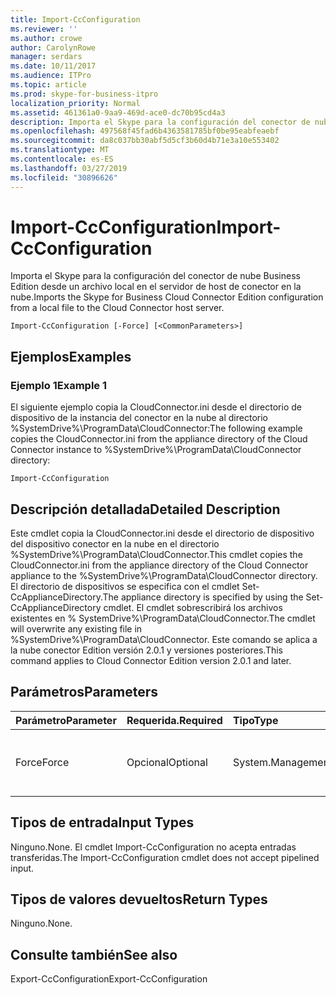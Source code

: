 ```yaml
---
title: Import-CcConfiguration
ms.reviewer: ''
ms.author: crowe
author: CarolynRowe
manager: serdars
ms.date: 10/11/2017
ms.audience: ITPro
ms.topic: article
ms.prod: skype-for-business-itpro
localization_priority: Normal
ms.assetid: 461361a0-9aa9-469d-ace0-dc70b95cd4a3
description: Importa el Skype para la configuración del conector de nube Business Edition desde un archivo local en el servidor de host de conector en la nube.
ms.openlocfilehash: 497568f45fad6b4363581785bf0be95eabfeaebf
ms.sourcegitcommit: da8c037bb30abf5d5cf3b60d4b71e3a10e553402
ms.translationtype: MT
ms.contentlocale: es-ES
ms.lasthandoff: 03/27/2019
ms.locfileid: "30896626"
---
```

# <a name="import-ccconfiguration"></a><span data-ttu-id="fb737-103">Import-CcConfiguration</span><span class="sxs-lookup"><span data-stu-id="fb737-103">Import-CcConfiguration</span></span>
 
<span data-ttu-id="fb737-104">Importa el Skype para la configuración del conector de nube Business Edition desde un archivo local en el servidor de host de conector en la nube.</span><span class="sxs-lookup"><span data-stu-id="fb737-104">Imports the Skype for Business Cloud Connector Edition configuration from a local file to the Cloud Connector host server.</span></span>
  
```
Import-CcConfiguration [-Force] [<CommonParameters>]
```

## <a name="examples"></a><span data-ttu-id="fb737-105">Ejemplos</span><span class="sxs-lookup"><span data-stu-id="fb737-105">Examples</span></span>
<span data-ttu-id="fb737-106"><a name="Examples"> </a></span><span class="sxs-lookup"><span data-stu-id="fb737-106"></span></span>

### <a name="example-1"></a><span data-ttu-id="fb737-107">Ejemplo 1</span><span class="sxs-lookup"><span data-stu-id="fb737-107">Example 1</span></span>

<span data-ttu-id="fb737-108">El siguiente ejemplo copia la CloudConnector.ini desde el directorio de dispositivo de la instancia del conector en la nube al directorio %SystemDrive%\ProgramData\CloudConnector:</span><span class="sxs-lookup"><span data-stu-id="fb737-108">The following example copies the CloudConnector.ini from the appliance directory of the Cloud Connector instance to %SystemDrive%\ProgramData\CloudConnector directory:</span></span>
  
```
Import-CcConfiguration
```

## <a name="detailed-description"></a><span data-ttu-id="fb737-109">Descripción detallada</span><span class="sxs-lookup"><span data-stu-id="fb737-109">Detailed Description</span></span>
<span data-ttu-id="fb737-110"><a name="Examples"> </a></span><span class="sxs-lookup"><span data-stu-id="fb737-110"></span></span>

<span data-ttu-id="fb737-111">Este cmdlet copia la CloudConnector.ini desde el directorio de dispositivo del dispositivo conector en la nube en el directorio %SystemDrive%\ProgramData\CloudConnector.</span><span class="sxs-lookup"><span data-stu-id="fb737-111">This cmdlet copies the CloudConnector.ini from the appliance directory of the Cloud Connector appliance to the %SystemDrive%\ProgramData\CloudConnector directory.</span></span> <span data-ttu-id="fb737-112">El directorio de dispositivos se especifica con el cmdlet Set-CcApplianceDirectory.</span><span class="sxs-lookup"><span data-stu-id="fb737-112">The appliance directory is specified by using the Set-CcApplianceDirectory cmdlet.</span></span> <span data-ttu-id="fb737-113">El cmdlet sobrescribirá los archivos existentes en % SystemDrive%\ProgramData\CloudConnector.</span><span class="sxs-lookup"><span data-stu-id="fb737-113">The cmdlet will overwrite any existing file in %SystemDrive%\ProgramData\CloudConnector.</span></span> <span data-ttu-id="fb737-114">Este comando se aplica a la nube conector Edition versión 2.0.1 y versiones posteriores.</span><span class="sxs-lookup"><span data-stu-id="fb737-114">This command applies to Cloud Connector Edition version 2.0.1 and later.</span></span>
  
## <a name="parameters"></a><span data-ttu-id="fb737-115">Parámetros</span><span class="sxs-lookup"><span data-stu-id="fb737-115">Parameters</span></span>
<span data-ttu-id="fb737-116"><a name="Examples"> </a></span><span class="sxs-lookup"><span data-stu-id="fb737-116"></span></span>

|<span data-ttu-id="fb737-117">**Parámetro**</span><span class="sxs-lookup"><span data-stu-id="fb737-117">**Parameter**</span></span>|<span data-ttu-id="fb737-118">**Requerida.**</span><span class="sxs-lookup"><span data-stu-id="fb737-118">**Required**</span></span>|<span data-ttu-id="fb737-119">**Tipo**</span><span class="sxs-lookup"><span data-stu-id="fb737-119">**Type**</span></span>|<span data-ttu-id="fb737-120">**Descripción**</span><span class="sxs-lookup"><span data-stu-id="fb737-120">**Description**</span></span>|
|:-----|:-----|:-----|:-----|
|<span data-ttu-id="fb737-121">Force</span><span class="sxs-lookup"><span data-stu-id="fb737-121">Force</span></span>  <br/> |<span data-ttu-id="fb737-122">Opcional</span><span class="sxs-lookup"><span data-stu-id="fb737-122">Optional</span></span>  <br/> |<span data-ttu-id="fb737-123">System.Management.Automation.SwitchParameter</span><span class="sxs-lookup"><span data-stu-id="fb737-123">System.Management.Automation.SwitchParameter</span></span>  <br/> |<span data-ttu-id="fb737-124">Sobrescribir archivo existente en %SystemDrive%\ProgramData\CloudConnector sin notificación.</span><span class="sxs-lookup"><span data-stu-id="fb737-124">Overwrite existing file in %SystemDrive%\ProgramData\CloudConnector without notification.</span></span>  <br/> |
   
## <a name="input-types"></a><span data-ttu-id="fb737-125">Tipos de entrada</span><span class="sxs-lookup"><span data-stu-id="fb737-125">Input Types</span></span>
<span data-ttu-id="fb737-126"><a name="Examples"> </a></span><span class="sxs-lookup"><span data-stu-id="fb737-126"></span></span>

<span data-ttu-id="fb737-127">Ninguno.</span><span class="sxs-lookup"><span data-stu-id="fb737-127">None.</span></span> <span data-ttu-id="fb737-128">El cmdlet Import-CcConfiguration no acepta entradas transferidas.</span><span class="sxs-lookup"><span data-stu-id="fb737-128">The Import-CcConfiguration cmdlet does not accept pipelined input.</span></span>
  
## <a name="return-types"></a><span data-ttu-id="fb737-129">Tipos de valores devueltos</span><span class="sxs-lookup"><span data-stu-id="fb737-129">Return Types</span></span>
<span data-ttu-id="fb737-130"><a name="Examples"> </a></span><span class="sxs-lookup"><span data-stu-id="fb737-130"></span></span>

<span data-ttu-id="fb737-131">Ninguno.</span><span class="sxs-lookup"><span data-stu-id="fb737-131">None.</span></span>
  
## <a name="see-also"></a><span data-ttu-id="fb737-132">Consulte también</span><span class="sxs-lookup"><span data-stu-id="fb737-132">See also</span></span>
<span data-ttu-id="fb737-133"><a name="Examples"> </a></span><span class="sxs-lookup"><span data-stu-id="fb737-133"></span></span>

<span data-ttu-id="fb737-134">Export-CcConfiguration</span><span class="sxs-lookup"><span data-stu-id="fb737-134">Export-CcConfiguration</span></span>
  

